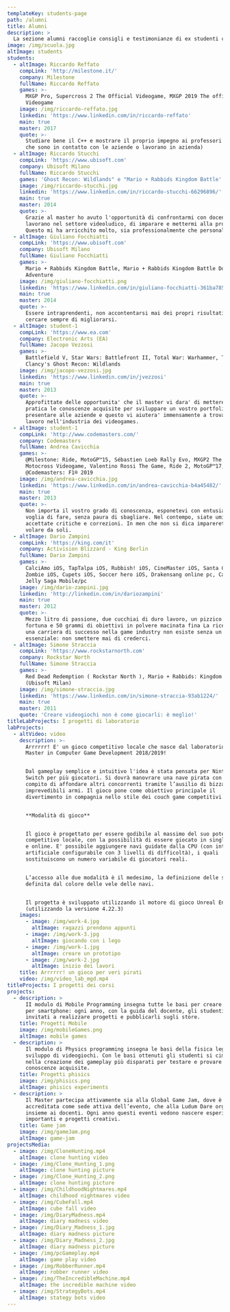 ```yaml
---
templateKey: students-page
path: /alumni
title: Alumni
description: >
  La sezione alumni raccoglie consigli e testimonianze di ex studenti che oggi lavorano nella industry.
image: /img/scuola.jpg
altImage: students
students:
  - altImage: Riccardo Reffato
    compLink: 'http://milestone.it/'
    company: Milestone
    fullName: Riccardo Reffato
    games: >-
      MXGP Pro, Supercross 2 The Official Videogame, MXGP 2019 The official
      Videogame
    image: /img/riccardo-reffato.jpg
    linkedin: 'https://www.linkedin.com/in/riccardo-reffato'
    main: true
    master: 2017
    quote: >-
      Studiare bene il C++ e mostrare il proprio impegno ai professori (visto
      che sono in contatto con le aziende o lavorano in azienda)
  - altImage: Riccardo Stucchi
    compLink: 'https://www.ubisoft.com'
    company: Ubisoft Milano
    fullName: Riccardo Stucchi
    games: 'Ghost Recon: Wildlands" e "Mario + Rabbids Kingdom Battle'
    image: /img/riccardo-stucchi.jpg
    linkedin: 'https://www.linkedin.com/in/riccardo-stucchi-66296896/'
    main: true
    master: 2014
    quote: >-
      Grazie al master ho avuto l'opportunità di confrontarmi con docenti che
      lavorano nel settore videoludico, di imparare e mettermi alla prova.
      Questo mi ha arricchito molto, sia professionalmente che personalmente
  - altImage: Giuliano Focchiatti
    compLink: 'https://www.ubisoft.com'
    company: Ubisoft Milano
    fullName: Giuliano Focchiatti
    games: >-
      Mario + Rabbids Kingdom Battle, Mario + Rabbids Kingdom Battle Donkey Kong
      Adventure
    image: /img/giuliano-focchiatti.png
    linkedin: 'https://www.linkedin.com/in/giuliano-focchiatti-361ba785'
    main: true
    master: 2014
    quote: >-
      Essere intraprendenti, non accontentarsi mai dei propri risultati e
      cercare sempre di migliorarsi.
  - altImage: student-1
    compLink: 'https://www.ea.com'
    company: Electronic Arts (EA)
    fullName: Jacopo Vezzosi
    games: >-
      Battlefield V, Star Wars: Battlefront II, Total War: Warhammer, Tom
      Clancy's Ghost Recon: Wildlands
    image: /img/jacopo-vezzosi.jpg
    linkedin: 'https://www.linkedin.com/in/jvezzosi'
    main: true
    master: 2013
    quote: >-
      Approfittate delle opportunita' che il master vi dara' di mettere in
      pratica le conoscenze acquisite per sviluppare un vostro portfolio da
      presentare alle aziende e questo vi aiutera' immensamente a trovare un
      lavoro nell'industria dei videogames.
  - altImage: student-1
    compLink: 'http://www.codemasters.com/'
    company: Codemasters
    fullName: Andrea Cavicchia
    games: >-
      @Milestone: Ride, MotoGP™15, Sébastien Loeb Rally Evo, MXGP2 The Official
      Motocross Videogame, Valentino Rossi The Game, Ride 2, MotoGP™17,
      @Codemasters: F1® 2019
    image: /img/andrea-cavicchia.jpg
    linkedin: 'https://www.linkedin.com/in/andrea-cavicchia-b4a45482/'
    main: true
    master: 2013
    quote: >-
      Non importa il vostro grado di conoscenza, esponetevi con entusiasmo e con
      voglia di fare, senza paura di sbagliare. Nel contempo, siate umili e
      accettate critiche e correzioni. In men che non si dica imparerete a
      volare da soli.
  - altImage: Dario Zampini
    compLink: 'https://king.com/it'
    company: Activision Blizzard - King Berlin
    fullName: Dario Zampini
    games: >-
      CalciAmo iOS, TapTalpa iOS, Rubbish! iOS, CineMaster iOS, Santa Claus
      Zombie iOS, Cupets iOS, Soccer hero iOS, Drakensang online pc, Candy Crush
      Jelly Saga Mobile/pc
    image: /img/dario-zampini.jpg
    linkedin: 'http://linkedin.com/in/dariozampini'
    main: true
    master: 2012
    quote: >-
      Mezzo litro di passione, due cucchiai di duro lavoro, un pizzico di
      fortuna e 50 grammi di obiettivi in polvere macinata fina La ricetta per
      una carriera di successo nella game industry non esiste senza un elemento
      essenziale: non smettere mai di crederci.
  - altImage: Simone Straccia
    compLink: 'https://www.rockstarnorth.com'
    company: Rockstar North
    fullName: Simone Straccia
    games: >-
      Red Dead Redemption ( Rockstar North ), Mario + Rabbids: Kingdom Battle
      (Ubisoft Milan)
    image: /img/simone-straccia.jpg
    linkedin: 'https://www.linkedin.com/in/simone-straccia-93ab1224/'
    main: true
    master: 2011
    quote: 'Creare videogiochi non è come giocarli: è meglio!'
titleLabProjects: I progetti di laboratorio
labProjects:
  - altVideo: video
    description: >-
      Arrrrrr! E' un gioco competitivo locale che nasce dal laboratorio del
      Master in Computer Game Development 2018/2019!


      Dal gameplay semplice e intuitivo l'idea è stata pensata per Nintendo
      Switch per più giocatori. Si dovrà manovrare una nave pirata con il
      compito di affondare altri concorrenti tramite l’ausilio di bizzarre e
      imprevedibili armi. Il gioco pone come obiettivo principale il
      divertimento in compagnia nello stile dei couch game competitivi.


      **Modalità di gioco**


      Il gioco è progettato per essere godibile al massimo del suo potenziale in
      competitivo locale, con la possibilità di essere giocato in single player
      e online. E' possibile aggiungere navi guidate dalla CPU (con intelligenza
      artificiale configurabile con 3 livelli di difficoltà), i quali
      sostituiscono un numero variabile di giocatori reali.


      L’accesso alle due modalità è il medesimo, la definizione delle squadre è
      definita dal colore delle vele delle navi.


      Il progetta è sviluppato utilizzando il motore di gioco Unreal Engine 4
      (utilizzando la versione 4.22.3)
    images:
      - image: /img/work-4.jpg
        altImage: ragazzi prendono appunti
      - image: /img/work-3.jpg
        altImage: giocando con i lego
      - image: /img/work-1.jpg
        altImage: creare un prototipo
      - image: /img/work-2.jpg
        altImage: inizio dei lavori
    title: Arrrrrr! un gioco per veri pirati
    video: /img/video_lab_mgd.mp4
titleProjects: I progetti dei corsi
projects:
  - description: >
      II modulo di Mobile Programming insegna tutte le basi per creare un gioco
      per smartphone: ogni anno, con la guida del docente, gli studenti sono
      invitati a realizzare progetti e pubblicarli sugli store.
    title: Progetti Mobile
    image: /img/mobileGames.png
    altImage: mobile games
  - description: >
      Il modulo di Physics programming insegna le basi della fisica legate allo
      sviluppo di videogiochi. Con le basi ottenuti gli studenti si cimentano
      nella creazione dei gameplay più disparati per testare e provare le
      conoscenze acquisite.
    title: Progetti phisics
    image: /img/phisics.png
    altImage: phisics experiments
  - description: >
      Il Master partecipa attivamente sia alla Global Game Jam, dove è
      accreditata come sede attiva dell’evento, che alla Ludum Dare organizzata
      insieme ai docenti. Ogni anno questi eventi vedono nascere esperienze
      importanti e progetti creativi.
    title: Game jam
    image: /img/gameJam.png
    altImage: game-jam
projectsMedia:
  - image: /img/CloneHunting.mp4
    altImage: clone hunting video
  - image: /img/Clone_Hunting_1.png
    altImage: clone hunting picture
  - image: /img/Clone_Hunting_2.png
    altImage: clone hunting picture
  - image: /img/ChildhoodNightmares.mp4
    altImage: childhood nightmares video
  - image: /img/CubeFall.mp4
    altImage: cube fall video
  - image: /img/DiaryMadness.mp4
    altImage: diary madness video
  - image: /img/Diary_Madness_1.jpg
    altImage: diary madness picture
  - image: /img/Diary_Madness_2.jpg
    altImage: diary madness picture
  - image: /img/pcGameplay.mp4
    altImage: game play video
  - image: /img/RobberRunner.mp4
    altImage: robber runner video
  - image: /img/TheIncredibleMachine.mp4
    altImage: the incredible machine video
  - image: /img/StrategyBots.mp4
    altImage: stategy bots video
---
```


